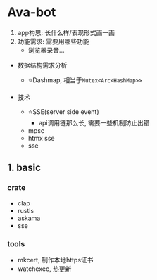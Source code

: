 # Ava-bot

1. app构思: 长什么样/表现形式画一画
2. 功能需求: 需要用哪些功能
    - 浏览器录音...


- 数据结构需求分析
    * ⭐Dashmap, 相当于`Mutex<Arc<HashMap>>`


- 技术
    * ⭐SSE(server side event)
        + api调用链那么长, 需要一些机制防止出错
    * mpsc
    * htmx sse
    * sse
    
## 1. basic

### crate

- clap
- rustls
- askama
- sse

### tools

- mkcert, 制作本地https证书
- watchexec, 热更新


